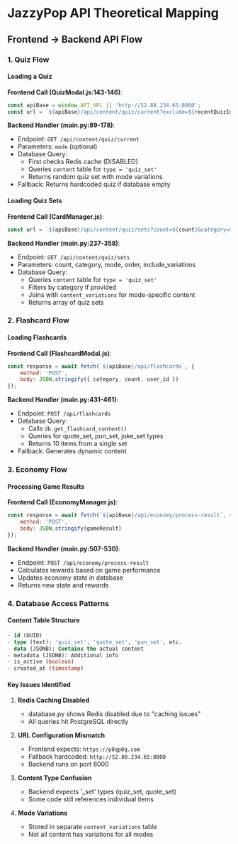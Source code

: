 # JazzyPop API Theoretical Mapping

## Frontend → Backend API Flow

### 1. Quiz Flow

#### Loading a Quiz
**Frontend Call (QuizModal.js:143-146)**:
```javascript
const apiBase = window.API_URL || 'http://52.88.234.65:8000';
const url = `${apiBase}/api/content/quiz/current?exclude=${recentQuizIds}${modeParam}`;
```

**Backend Handler (main.py:89-178)**:
- Endpoint: `GET /api/content/quiz/current`
- Parameters: `mode` (optional)
- Database Query: 
  - First checks Redis cache (DISABLED)
  - Queries `content` table for `type = 'quiz_set'`
  - Returns random quiz set with mode variations
- Fallback: Returns hardcoded quiz if database empty

#### Loading Quiz Sets
**Frontend Call (CardManager.js)**:
```javascript
const url = `${apiBase}/api/content/quiz/sets?count=${count}&category=${category}`;
```

**Backend Handler (main.py:237-358)**:
- Endpoint: `GET /api/content/quiz/sets`
- Parameters: count, category, mode, order, include_variations
- Database Query:
  - Queries `content` table for `type = 'quiz_set'`
  - Filters by category if provided
  - Joins with `content_variations` for mode-specific content
  - Returns array of quiz sets

### 2. Flashcard Flow

#### Loading Flashcards
**Frontend Call (FlashcardModal.js)**:
```javascript
const response = await fetch(`${apiBase}/api/flashcards`, {
    method: 'POST',
    body: JSON.stringify({ category, count, user_id })
});
```

**Backend Handler (main.py:431-461)**:
- Endpoint: `POST /api/flashcards`
- Database Query:
  - Calls `db.get_flashcard_content()` 
  - Queries for quote_set, pun_set, joke_set types
  - Returns 10 items from a single set
- Fallback: Generates dynamic content

### 3. Economy Flow

#### Processing Game Results
**Frontend Call (EconomyManager.js)**:
```javascript
const response = await fetch(`${apiBase}/api/economy/process-result`, {
    method: 'POST',
    body: JSON.stringify(gameResult)
});
```

**Backend Handler (main.py:507-530)**:
- Endpoint: `POST /api/economy/process-result`
- Calculates rewards based on game performance
- Updates economy state in database
- Returns new state and rewards

### 4. Database Access Patterns

#### Content Table Structure
```sql
- id (UUID)
- type (text): 'quiz_set', 'quote_set', 'pun_set', etc.
- data (JSONB): Contains the actual content
- metadata (JSONB): Additional info
- is_active (boolean)
- created_at (timestamp)
```

#### Key Issues Identified

1. **Redis Caching Disabled**
   - database.py shows Redis disabled due to "caching issues"
   - All queries hit PostgreSQL directly

2. **URL Configuration Mismatch**
   - Frontend expects: `https://p0qp0q.com`
   - Fallback hardcoded: `http://52.88.234.65:8000`
   - Backend runs on port 8000

3. **Content Type Confusion**
   - Backend expects '_set' types (quiz_set, quote_set)
   - Some code still references individual items

4. **Mode Variations**
   - Stored in separate `content_variations` table
   - Not all content has variations for all modes